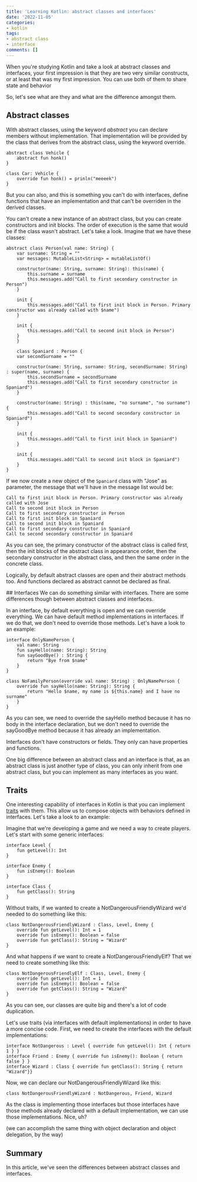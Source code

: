 ```yaml
---
title: 'Learning Kotlin: abstract classes and interfaces'
date: '2022-11-05'
categories:
- kotlin
tags:
- abstract class
- interface
comments: []
---
```


When you're studying Kotlin and take a look at abstract classes and interfaces, your first impression is that they are two very similar constructs, or at least that was my first impression. You can use both of them to share state and behavior

So, let's see what are they and what are the difference amongst them.

## Abstract classes
With abstract classes, using the keyword *abstract* you can declare members without implementation. That implementation will be provided by the class that derives from the abstract class, using the keyword override. 

```
abstract class Vehicle {
    abstract fun honk()
}

class Car: Vehicle {
    override fun honk() = prinln("meeeek")
}
```

But you can also, and this is something you can't do with interfaces, define functions that have an implementation and that can't be overriden in the derived classes.

You can't create a new instance of an abstract class, but you can create constructors and init blocks. The order of execution is the same that would be if the class wasn't abstract. Let's take a look. Imagine that we have these classes:

```
abstract class Person(val name: String) {
    var surname: String = ""
    var messages: MutableList<String> = mutableListOf()

    constructor(name: String, surname: String): this(name) {
        this.surname = surname
        this.messages.add("Call to first secondary constructor in Person")
    }

    init {
        this.messages.add("Call to first init block in Person. Primary constructor was already called with $name")
    }

    init {
        this.messages.add("Call to second init block in Person")
    }
    }

    class Spaniard : Person {
    var secondSurname = ""

    constructor(name: String, surname: String, secondSurname: String) : super(name, surname) {
        this.secondSurname = secondSurname
        this.messages.add("Call to first secondary constructor in Spaniard")
    }

    constructor(name: String) : this(name, "no surname", "no surname") {
        this.messages.add("Call to second secondary constructor in Spaniard")
    }

    init {
        this.messages.add("Call to first init block in Spaniard")
    }

    init {
        this.messages.add("Call to second init block in Spaniard")
    }
}
```

If we now create a new object of the `Spaniard` class with "Jose" as parameter, the message that we'll have in the message list would be:

```
Call to first init block in Person. Primary constructor was already called with Jose
Call to second init block in Person
Call to first secondary constructor in Person
Call to first init block in Spaniard
Call to second init block in Spaniard
Call to first secondary constructor in Spaniard
Call to second secondary constructor in Spaniard
```

As you can see, the primary constructor of the abstract class is called first, then the init blocks of the abstract class in appearance order, then the secondary constructor in the abstract class, and then the same order in the concrete class.

Logically, by default abstract classes are open and their abstract methods too. And functions declared as abstract cannot be declared as final.

## Interfaces
We can do something similar with interfaces. There are some differences though between abstract classes and interfaces.

In an interface, by default everything is open and we can override everything. We can have default method implementations in interfaces. If we do that, we don't need to override those methods. Let's have a look to an example:

```
interface OnlyNamePerson {
    val name: String
    fun sayHello(name: String): String
    fun sayGoodBye() : String {
        return "Bye from $name"
    }
}

class NoFamilyPerson(override val name: String) : OnlyNamePerson {
    override fun sayHello(name: String): String {
        return "Hello $name, my name is ${this.name} and I have no surname"
    }
}
```

As you can see, we need to override the sayHello method because it has no body in the interface declaration, but we don't need to override the sayGoodBye method because it has already an implementation.

Interfaces don't have constructors or fields. They only can have properties and functions.

One big difference between an abstract class and an interface is that, as an abstract class is just another type of class, you can only inherit from one abstract class, but you can implement as many interfaces as you want.

## Traits
One interesting capability of interfaces in Kotlin is that you can implement [traits](https://en.wikipedia.org/wiki/Trait_(computer_programming)) with them. This allow us to compose objects with behaviors defined in interfaces. Let's take a look to an example:

Imagine that we're developing a game and we need a way to create players. Let's start with some generic interfaces:

```
interface Level {
    fun getLevel(): Int
}

interface Enemy {
    fun isEnemy(): Boolean
}

interface Class {
    fun getClass(): String
}
```

Without traits, if we wanted to create a NotDangerousFriendlyWizard we'd needed to do something like this:

```
class NotDangerousFriendlyWizard : Class, Level, Enemy {
    override fun getLevel(): Int = 1
    override fun isEnemy(): Boolean = false
    override fun getClass(): String = "Wizard"
}
```

And what happens if we want to create a NotDangerousFriendlyElf? That we need to create something like this: 

```
class NotDangerousFriendlyElf : Class, Level, Enemy {
    override fun getLevel(): Int = 1
    override fun isEnemy(): Boolean = false
    override fun getClass(): String = "Wizard"
}
```

As you can see, our classes are quite big and there's a lot of code duplication.

Let's use traits (via interfaces with default implementations) in order to have a more concise code. First, we need to create the interfaces with the default implementations:

```
interface NotDangerous : Level { override fun getLevel(): Int { return 1 } }
interface Friend : Enemy { override fun isEnemy(): Boolean { return false } }
interface Wizard : Class { override fun getClass(): String { return "Wizard"}}
```

Now, we can declare our NotDangerousFriendlyWizard like this:

```
class NotDangerousFriendlyWizard : NotDangerous, Friend, Wizard
```

As the class is implementing those interfaces but those interfaces have those methods already declared with a default implementation, we can use those implementations. Nice, uh?

(we can accomplish the same thing with object declaration and object delegation, by the way)

## Summary
In this article, we've seen the differences between abstract classes and interfaces.